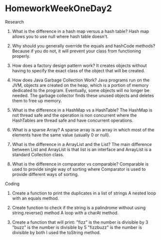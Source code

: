 # HomeworkWeekOneDay2

Research
1. What is the difference in a hash map versus a hash table?
    Hash map allows you to use null where hash table doesn't.

2. Why should you generally override the equals and hashCode methods?
    Because if you do not, it will prevent your class from functioning properly.

3. How does a factory design pattern work?
    It creates objects without having to specify the exact class of the object that will be created.

4. How does Java Garbage Collection Work?
    Java programs run on the JVM, objects are created on the heap, which is a portion of memory dedicated to the program. 
    Eventually, some objects will no longer be needed. 
    The garbage collector finds these unused objects and deletes them to free up memory.

5. What is the difference in a HashMap vs a HashTable?
    The HashMap is not thread safe and the operation is non concurrent where 
    the HashTables are thread safe and have concurrent operations.

6. What is a sparse Array?
    A sparse array is an array in which most of the elements have the same value 
    (usually 0 or null). 

7. What is the difference in a ArrayList and the List?
    The main difference between List and ArrayList is that list is an interface and 
    ArrayList is a standard Collection class.

8. What is the difference in comparator vs comparable?
    Comparable is used to provide single way of sorting where
    Comparator is used to provide different ways of sorting.
    
    
Coding
1. Create a function to print the duplicates in a list of strings
    A nested loop with an equals method.

2. Create function to check if the string is a palindrome without using string.reverse() method
    A loop with a charAt method.


3. Create a function that will print:
     "fizz" is the number is divisible by 3
     "buzz" is the number is divisible by 5
     "fizzbuzz" is the number is divisible by both
   I used the toString method.
  
    
